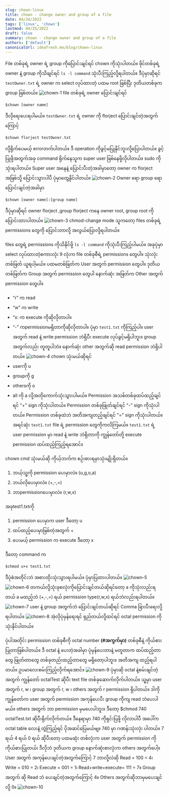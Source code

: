 ```yaml
---
slug: chown-linux
title: chown - change owner and group of a file
date: 04/24/2022
tags: ['linux', 'chown']
lastmod: 04/25/2022
draft: false
summary: chown - change owner and group of a file
authors: ['default']
canonicalUrl: ideafresh.me/blog/chown-linux
---
```


File တစ်ခုရဲ့ owner ရဲ့ group ကိုပြောင်းချင်ရင် chown ကိုသုံးပါတယ်။ ဖိုင်တစ်ခုရဲ့ owner နဲ့ group ကိုသိချင်ရင် `ls -l command` သုံးပီးကြည့်လို့ရပါတယ်။ ဒီပုံမှာဆိုရင် `testOwner.txt` ရဲ့ owner က select လုပ်ထားတဲ့ ပထမ root ဖြစ်ပြီး ဒုတိယတစ်ခုက group ဖြစ်တယ်။
![chown-1](/static/images/chown-1.png)
file တစ်ခုရဲ့ owner ပြောင်းချင်ရင်

```shell
$chown [owner name]
```

ဒီလိုရေးပေးရပါမယ်။ `testOwner.txt` ရဲ့ owner ကို florject ပြောင်းချင်တဲ့အတွက်ကြောင့်

```shell
$chown florject testOwner.txt
```

လို့ရိုက်ပေမယ့် errorတက်ပါတယ်။ ဒီ operation ကိုခွင့်မပြုနိုင်ဘူးလို့ပြောပါတယ်။ ခွင့်ပြုဖို့အတွက်အခု command ရိုက်နေသူက super user ဖြစ်‌နေဖို့လိုပါတယ်။ sudo ကိုသုံးရပါတယ်။ Super user အနေနဲ့ ပြောင်းပီးတဲ့အခါမှာတော့ owner က florject အဖြစ်သို့ ပြောင်းသွားပါပီ ပုံမှာတွေ့နိုင်ပါတယ်။
![chown-2](/static/images/chown-2.png)
Owner ရော group ရော ပြောင်းချင်တဲ့အခါမှာ

```shell
$chown [owner name]:[group name]
```

ဒီပုံမှာဆိုရင် owner florject ,group florject ကနေ owner root, group root ကိုပြောင်းထားပါတယ်။
![chown-3](/static/images/chown-3.png)
chmod-change mode
သူကတော့ files တစ်ခုရဲ့ permissions တွေကို ပြောင်းတာလို့ အလွယ်ပြောလို့ရပါတယ်။

files တွေရဲ့ permissions ကိုသိနိုင်ဖို့ `ls -l command` ကိုသုံးပီးကြည့်ပါမယ်။ အခုပုံမှာ select လုပ်ထားတဲ့စကားလုံး 9 လုံးက file တစ်ခုစီရဲ့ permissions တွေပါ။ သုံးလုံးတစ်ဖြတ် ယူရပါ့မယ်။ ပထမတစ်ဖြတ်က User အတွက် permission တွေပါ။ ဒုတိယတစ်ဖြတ်က Group အတွက် permission တွေပါ နောက်ဆုံး အဖြတ်က Other အတွက် permission တွေပါ။

- “r” က read
- “w” က write
- “x: က execute ကိုဆိုလိုတာပါ။
- “-” ကpermissionမရှိတာကိုဆိုလိုတာပါ။
ပုံမှာ `test1.txt` ကိုကြည့်ပါ။ user အတွက် read နဲ့ write permission ဘဲရှိပီး execute လုပ်ခွင့်မရှိပါဘူး။ group အတွက်လည်း တူတူပါဘဲ။ နောက်ဆုံး other အတွက်ဆို read permission ဘဲရှိပါတယ်။
![chown-4](/static/images/chown-4.png)
chown သုံးမယ်ဆိုရင်
- userကို u
- groupကို g
- othersကို o
- all ကို a လို့အတိုကောက်သုံးသွားပါမယ်။
Permission အသစ်တစ်ခုထပ်ထည့်ချင်ရင် "+" sign ကိုသုံးပါတယ်။
Permission တစ်ခု‌ဖြုတ်ချင်ရင် "-" sign ကိုသုံးပါတယ်။
Permission တစ်ခုထဲဘဲ အတိအကျတည့်ချင်ရင် "=" sign ကိုသုံးပါတယ်။
အရင်ဆုံး `test1.txt` file ရဲ့ permission တွေကိုကလိကြမယ်။ `test1.txt` ရဲ့ user permission မှာ read နဲ့ write ဘဲရှိတာကို ကျွန်တော်တို့ execute permission ထပ်ထည့်ကြည့်ရအောင်။

chown cmd သုံးမယ်ဆို ကိုယ့်ဘက်က စဉ်းစားရမှာသုံးမျိုးရှိတယ်။

1. ဘယ့်သူ့ကို permission ပေးမှာလဲ။ (u,g,o,a)
2. ဘယ်လိုပေးမှာလဲ။ (+,-,=)
3. ဘာpermissionပေးမှာလဲ။ (r,w,x)

အခုtest1.txtကို

1. permission ပေးမှာက user ဒီတော့ u
2. ထပ်ထည့်ပေးမှာဖြစ်တဲ့အတွက် +
3. ပေးမယ့် permission က execute ဒီတော့ x

ဒီတော့ command က 

```shell
$chmod u+x test1.txt
```

ဒီပုံစံအတိုင်းဘဲ အစားထိုးသုံးသွားရပါမယ်။ ပုံမှာပြထားပါတယ်။
![chown-5](/static/images/chown-5.png)
![chown-6](/static/images/chown-6.png)
တကယ်လို့သုံးခုစလုံးကိုပြောင်းချင်တယ်ဆိုရင်တော့ a ကိုသုံးလည်းရတယ် a မထည့်ဘဲ (+,-,=) ရယ် permission type(r,w,x) ရယ်ဘဲလည်းရပါတယ်။
![chown-7](/static/images/chown-7.png)
user နဲ့ group အတွက်ဘဲ ပြောင်းချင်တယ်ဆိုရင် Comma ခြားပီးရေးလို့ရပါတယ်။
![chown-8](/static/images/chown-8.png)
အဲ့လိုပုံမှန်ရေးရင် ရှည်တယ်လို့ထင်ရင် octal permission ကိုသုံးနိုင်ပါတယ်။

ပုံပါအတိုင်း permission တစ်ခုစီကို octal number **(#အကွက်မှာ)** တစ်ခုစီနဲ့ ကိုယ်စားပြုတာဖြစ်ပါတယ်။ ဒီ octal နဲ့‌ ပေးတဲ့အခါမှာ ပုံမှန်ပေးတာနဲ့ မတူတာက ထပ်ထည့်တာတွေ ဖြုတ်တာတွေ တစ်ခုတည်းထည့်တာတွေ မရှိတော့ပါဘူး။ အတိအကျ ထည့်ရပါတယ်။
ဥပမာလေးစမ်းကြည့်လိုက်ရအောင်။
![chown-9](/static/images/chown-9.png)
ပုံမှာဆို octal နဲ့စမ်းချင်တဲ့အတွက် ကျွန်တော် octalTest ဆိုပီး text file တစ်ခုဆောက်လိုက်ပါတယ်။ သူ့မှာ user အတွက် r, w ၊ group အတွက် r, w ၊ others အတွက် r permission ရှိပါတယ်။ ဒါကို ကျွန်တော်က user အတွက် permission အကုန်ပေးပီး group ကိုကျ read ဘဲပေးပါမယ်။ others အတွက် ဘာ permission မှမပေးပါဘူး။ ဒီတော့ $chmod 740 octalTest.txt ဆိုပီးရိုက်လိုက်တယ်။ ဒီနေရာမှာ 740 ကိုရှင်းပြဖို့ လိုလာပါပီ အပေါ်က octal table လေးနဲ့ တွဲကြည့်ရင် ပိုအဆင်ပြေမယ်ဗျ။ 740 မှာ ဂဏန်းသုံးလုံး ပါတယ်။ 7 ရယ် 4 ရယ် 0 ရယ် ဆိုပီးတော့ ပထမဆုံး တစ်လုံးက user အတွက် permission ကိုကိုယ်စားပြုတယ်၊ ဒီလိုဘဲ ဒုတိယက group နောက်ဆုံးစာလုံးက others အတွက်ပေါ့။ User အတွက် အကုန်ပေးချင်တဲ့အတွက်ကြောင့် 7 ဘာလို့လဲဆို Read = 100 = 4၊ Write = 010 = 2၊ Execute = 001 = 1၊ Read+write+execute= 111 = 7။ Group အတွက် ဆို Read ဘဲ ပေးချင်တဲ့အတွက်ကြောင့် 4။ Others အတွက်ဆိုဘာမှမပေးချင်လို့ 0။
![chown-10](/static/images/chown-10.png)
